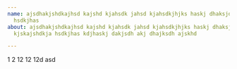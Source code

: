 ```yaml
---
name: ajsdhakjshdkajhsd kajshd kjahsdk jahsd kjahsdkjhjks haskj dhaksjdhakjsdh a kjskajshdkjagggX
  hsdkjhas
about: ajsdhakjshdkajhsd kajshd kjahsdk jahsd kjahsdkjhjks haskj dhaksjdhakjsdh a
  kjskajshdkja hsdkjhas kdjhaskj dakjsdh akj dhajksdh ajskhd

---
```


1 2 12 12 12d asd
